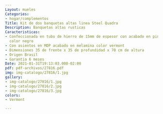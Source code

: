 ```yaml
---
Layout: mueles
Categories:
- hogar/complementos
Title: Kit de dos banquetas altas linea Steel Quadra
Description: Banquetas altas rusticas
Caracteristicas:
- Confeccionada en tubo de hierro de 15mm de espesor con acabado en pintura epoxi
  color negro
- Con asientos en MDP acabado en melamina color vermont
- Dimensiones 35 de frente x 35 de profundidad x 70 cm de altura
- Origen Brasil
- Garantia 6 meses
Date: 2021-01-31T19:13:03.000-02:00
pdf: pdf-archivos/27816.pdf
img: img-catalogo/27816/1.jpg
gallery:
- img-catalogo/27816/1.jpg
- img-catalogo/27816/2.jpg
- img-catalogo/27816/3.jpg
colors:
- Vermont

---
```

